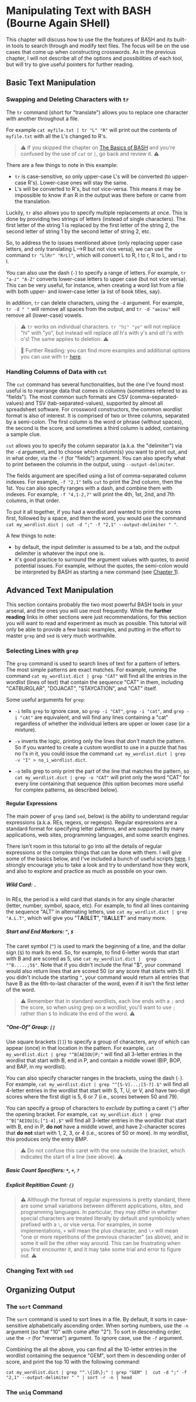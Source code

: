 # Manipulating Text with BASH (Bourne Again SHell)

This chapter will discuss how to use the the features of BASH and its built-in tools to search through and modify text files. The focus will be on the use cases that come up when constructing crosswords. As in the previous chapter, I will not describe all of the options and possibilities of each tool, but will try to give useful pointers for further reading.

## Basic Text Manipulation

### Swapping and Deleting Characters with `tr`

The `tr` command (short for "translate") allows you to replace one character with another throughout a file.

For example `cat myfile.txt | tr "L" "R"` will print out the contents of `myfile.txt` with all the L's changed to R's.

> ⚠️ If you skipped the chapter on [The Basics of BASH](shell_basics.md) and you're confused by the use of `cat` or `|`, go back and review it.  ⚠️

There are a few things to note in this example:

- `tr` is case-sensitive, so only upper-case L's will be converted (to upper-case R's). Lower-case ones will stay the same.
- L's will be converted to R's, but not vice-versa. This means it may be impossible to know if an R in the output was there before or came from the translation.

Luckily, `tr` also allows you to specify multiple replacements at once. This is done by providing two strings of letters (instead of single characters). The first letter of the string 1 is replaced by the first letter of the string 2, the second letter of string 1 by the second letter of string 2, etc.

So, to address the to issues mentioned above (only replacing upper case letters, and only translating L-->R but not vice versa), we can use the command `tr "LlRr" "RrLl"`, which will convert L to R, l to r, R to L, and r to l.

You can also use the dash (`-`) to specify a range of letters. For example, `tr "a-z" "A-Z"` converts lower-case letters to upper case (but not vice versa). This can be very useful, for instance, when creating a word list from a file with both upper- and lower-case letter (a list of book titles, say).

In addition, `tr` can delete characters, using the `-d` argument. For example, `tr -d " "` will remove all spaces from the output, and `tr -d "aeiou"` will remove all (lower-case) vowels.

> ⚠️ `tr` works on individual characters. `tr "hi" "yo"` will not replace "hi" with "yo", but instead will replace _all_ h's with y's and _all_ i's with o's! The same applies to deletion. ⚠️  

> 📖 Further Reading: you can find more examples and additional options you can use with `tr` [here](https://phoenixnap.com/kb/linux-tr).

### Handling Columns of Data with `cut`

The `cut` command has several functionalities, but the one I've found most useful is to rearrange data that comes in columns (sometimes refered to as "fields"). The most common such formats are CSV (comma-separated-values) and TSV (tab-separated-values), supported by almost all spreadsheet software. For crossword constructors, the common wordlist format is also of interest. It is comprised of two or three columns, separated by a semi-colon. The first column is the word or phrase (without spaces), the second is the score, and sometimes a third column is added, containing a sample clue.

`cut` allows you to specify the column separator (a.k.a. the "delimiter") via the `-d` argument, and to choose which column(s) you want to print out, and in what order, via the `-f` (for "fields") argument. You can also specify what to print between the columns in the output, using `--output-delimiter`.

The fields argument are specified using a list of comma-separated column indexes. For example, `-f "2,1"` tells `cut` to print the 2nd column, then the 1st. You can also specify ranges with a dash, and combine them with indexes. For example, `-f "4,1-2,7"` will print the 4th, 1st, 2nd, and 7th columns, in that order. 

To put it all together, if you had a wordlist and wanted to print the scores first, followed by a space, and then the word, you would use the command `cat my_wordlist.dict | cut -d ";" -f "2,1" --output-delimiter " "`.

A few things to note:
- by default, the input delimiter is assumed to be a tab, and the output delimiter is whatever the input one is.
- it's good practice to surround the argument values with quotes, to avoid potential issues. For example, without the quotes, the semi-colon would be interpreted by BASH as starting a new command (see [Chapter 1](shell_basics.md)).

## Advanced Text Manipulation
This section contains probably the two most powerful BASH tools in your arsenal, and the ones you will use most frequently.
While the __further reading__ links in other sections were just recommendations, for this section you will want to read and experiment as much as possible. This tutorial will only be able to provide a few basic examples, and putting in the effort to master `grep` and `sed` is very much worthwhile.
 
### Selecting Lines with `grep`

The `grep` command is used to search lines of text for a pattern of letters. The most simple patterns are exact matches. For example, running the command `cat my_wordlist.dict | grep "CAT"` will find all the entries in the wordlist (lines of text) that contain the sequence "CAT" in them, including "CATBURGLAR", "DOJACAT", "STAYCATION", and "CAT" itself.

Some useful arguments for `grep`:

- `-i` tells `grep` to ignore case, so `grep -i "CAT"`, `grep -i "cat"`, and `grep -i "cAt"` are equivalent, and will find any lines containing a "cat" regardless of whether the individual letters are upper or lower case (or a mixture).

- `-v` inverts the logic, printing only the lines that _don't_ match the pattern. So if you wanted to create a custom wordlist to use in a puzzle that has no I's in it, you could issue the command `cat my_wordlist.dict | grep -v "I" > no_i_wordlist.dict`.

- `-o` tells grep to only print the part of the line that matches the pattern, so `cat my_wordlist.dict | grep -o "CAT"` will print only the word "CAT" for every line containing that sequence (this option becomes more useful for complex patterns, as described below).

#### Regular Expressions

The main power of `grep` (and `sed`, below) is the ability to understand regular expressions (a.k.a. REs, regexs, or regexps). Regular expressions are a standard format for specifying letter patterns, and are supported by many applications, web sites, programming languages, and some search engines.

There isn't room in this tutorial to go into all the details of regular expressions or the complex things that can be done with them. I will give some of the basics below, and I've included a bunch of useful scripts [here](shell_example_scripts.md). I strongly encourage you to take a look and try to understand how they work, and also to explore and practice as much as possbile on your own.

##### Wild Card: `.`
In REs, the period is a wild card that stands in for any single character (letter, number, symbol, space, etc). For example, to find all lines containing the sequence "ALT" in alternating letters, use `cat my_wordlist.dict | grep "A.L.T"`, which will give you "T**A**B**L**E**T**", "B**A**L**L**E**T**" and many more.

##### Start and End Markers: `^`, `$`
The caret symbol (`^`) is used to mark the beginning of a line, and the dollar sign (`$`) to mark its end. So, for example, to find 6-letter words that start with B and are scored as 5, use `cat my_wordlist.dict |  grep "^B.....;5$"`. Note that if you didn't include the final "$", your command would also return lines that are scored 50 (or any score that starts with 5). If you didn't include the starting `^`, your command would return all entries that have B as the 6th-to-last character of the word, even if it isn't the first letter of the word. 

> ⚠️ Remember that in standard wordlists, each line ends with a `;` and the score, so when using grep on a wordlist, you'll want to use `;` rather than `$` to indicate the end of the word. ⚠️  

##### "One-Of" Group: `[]`
Use square brackets (`[]`) to specify a group of characters, any of which can appear (once) in that location in the pattern. For example, `cat my_wordlist.dict | grep "^B[AEIOU]P;"` will find all 3-letter entries in the wordlist that start with B, end in P, and contain a middle vowel (BIP, BOP, and BAP, in my wordlist).

You can also specify character ranges in the brackets, using the dash (`-`). For example, `cat my_wordlist.dict | grep "^[S-V]...;[5-7].$"` will find all 4-letter entries in the wordlist that start with S, T, U, or V, and have two-digit scores where the first digit is 5, 6 or 7 (i.e., scores between 50 and 79).

You can specify a group of characters to *exclude* by putting a caret (`^`) after the opening bracket. For example, `cat my_wordlist.dict | grep "^B[^AEIOU]G;[^1-4].$"` will find all 3-letter entries in the wordlist that start with B, end in P, **do not** have a middle vowel, and have 2-character scores that **do not** start with 1, 2, 3, or 4 (i.e., scores of 50 or more). In my wordlist, this produces only the entry BMP. 

> ⚠️ Do not confuse this caret with the one outside the bracket, which indicates the start of a line (see above). ⚠️


##### Basic Count Specifiers: `*`, `+`, `?`

##### Explicit Repitition Count: `{}`
  

> ⚠️ Although the format of regular expressions is pretty standard, there are some small variations between different applications, sites, and programming languages. In particular, they may differ in whether special characters are treated literally by default and symbolicly when prefixed with a `\`, or vise versa. For examples, in some implementations, `+` will mean the plus character, and `\+` will mean "one or more repetitions of the previous character" (as above), and in some it will be the other way around. This can be frustrating when you first encounter it, and it may take some trial and error to figure out. ⚠️  


### Changing Text with `sed`

## Organizing Output
### The `sort` Command 
The `sort` command is used to sort lines in a file. By default, it sorts in case-sensitive alphabetically ascending order. When sorting numbers, use the `-n` argument (so that "10" with come after "2"). To sort in descending order, use the `-r` (for "reverse") argument. To ignore case, use the `-f` argument.

Combining the all the above, you can find all the 10-letter entries in the wordlist containing the sequence "GEM", sort them in descending order of score, and print the top 10 with the following command:
```
cat my_wordlist.dict | grep "^.\{10\};" | grep "GEM" |  cut -d ";" -f "2,1" --output-delimiter " " | sort -r -n | head
``` 

### The `uniq` Command



